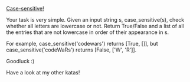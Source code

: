 [Case-sensitive!](https://www.codewars.com/kata/case-sensitive-1)

Your task is very simple. Given an input string s, case_sensitive(s), check whether all letters are lowercase or not. Return True/False and a list of all the entries that are not lowercase in order of their appearance in s.

For example, case_sensitive('codewars') returns [True, []], but case_sensitive('codeWaRs') returns [False, ['W', 'R']].

Goodluck :)

Have a look at my other katas!
